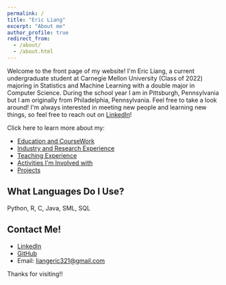 ```yaml
---
permalink: /
title: "Eric Liang"
excerpt: "About me"
author_profile: true
redirect_from: 
  - /about/
  - /about.html
---
```


Welcome to the front page of my website! I'm Eric Liang, a current undergraduate student at Carnegie Mellon University (Class of 2022) majoring in Statistics and Machine Learning with a double major in Computer Science. During the school year I am in Pittsburgh, Pennsylvania but I am originally from Philadelphia, Pennsylvania. Feel free to take a look around! I'm always interested in meeting new people and learning new things, so feel free to reach out on [LinkedIn](https://linkedin.com/in/liangeric321)!

Click here to learn more about my:
  * [Education and CourseWork](https://liangeric.github.io/education/)
  * [Industry and Research Experience](https://liangeric.github.io/experience/)
  * [Teaching Experience](https://liangeric.github.io/teaching/)
  * [Activities I'm Involved with](https://liangeric.github.io/activities/)
  * [Projects](https://liangeric.github.io/projects/)


What Languages Do I Use?
------
Python, R, C, Java, SML, SQL

Contact Me!
------
  * [LinkedIn](https://linkedin.com/in/liangeric321)
  * [GitHub](https://github.com/liangeric)
  * Email: liangeric321@gmail.com

Thanks for visiting!!
